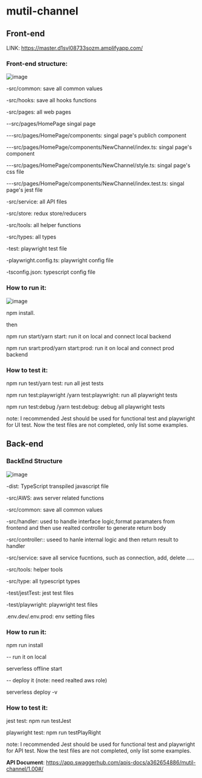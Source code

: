 # mutil-channel

## Front-end

LINK: https://master.d1svl08733sozm.amplifyapp.com/

### Front-end structure:
![image](https://user-images.githubusercontent.com/41553112/199976031-e9976951-6329-441a-9e78-5fb907f24815.png)

-src/common: save all common values

-src/hooks: save all hooks functions 

-src/pages: all web pages

--src/pages/HomePage singal page

---src/pages/HomePage/components: singal page's publich component

---src/pages/HomePage/components/NewChannel/index.ts: singal page's component

---src/pages/HomePage/components/NewChannel/style.ts: singal page's css file

---src/pages/HomePage/components/NewChannel/index.test.ts: singal page's jest file

-src/service: all API files 

-src/store: redux store/reducers 

-src/tools: all helper functions 

-src/types: all types 

-test: playwright test file

-playwright.config.ts: playwright config file

-tsconfig.json: typescript config file


### How to run it:

![image](https://user-images.githubusercontent.com/41553112/199978243-33a806b8-a7f4-4c94-8ddd-58dadbdac2bf.png)

npm install. 

then

npm run start/yarn start: run it on local and connect local backend

npm run srart:prod/yarn start:prod: run it on local and connect prod backend


### How to test it:

npm run test/yarn test: run all jest tests

npm run test:playwright /yarn test:playwright: run all playwright tests

npm run test:debug /yarn test:debug: debug all playwright tests

note: I recommended Jest should be used for functional test and playwright for UI test. Now the test files are not completed, only list some examples.


## Back-end

### BackEnd Structure

![image](https://user-images.githubusercontent.com/41553112/199860022-a82ffb76-d10e-408b-b5fa-4f559e2a96b5.png)

-dist: TypeScript transpiled javascript file

-src/AWS: aws server related functions

-src/common: save all common values 

-src/handler: used to handle interface logic,format paramaters from frontend and then use realted controller to generate return body

-src/controller:: useed to hanle internal logic and then return result to handler

-src/service: save all service fucntions, such as connection, add, delete .....

-src/tools: helper tools

-src/type: all typescript types 

-test/jestTest: jest test files

-test/playwright: playwright test files

.env.dev/.env.prod: env setting files



### **How to run it:**

npm run install

-- run it on local 

serverless offline start

-- deploy it (note: need realted aws role)

serverless deploy -v  

### **How to test it:**

jest test: npm run testJest

playwright test: npm run testPlayRight


note: I recommended Jest should be used for functional test and playwright for API test. Now the test files are not completed, only list some examples.


**API Document**: https://app.swaggerhub.com/apis-docs/a362654886/mutil-channel/1.00#/

